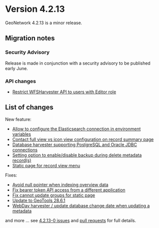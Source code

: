 # Version 4.2.13

GeoNetwork 4.2.13 is a minor release.

## Migration notes

### Security Advisory

Release is made in conjunction with a security advisory to be published early June.

### API changes

* [Restrict WFSHarvester API to users with Editor role](https://github.com/geonetwork/core-geonetwork/pull/8760)

## List of changes

New feature:

* [Allow to configure the Elasticsearch connection in environment variables](https://github.com/geonetwork/core-geonetwork/pull/8764)
* [Contact full view vs icon view configuration on record summary page](https://github.com/geonetwork/core-geonetwork/pull/8789)
* [Database harvester supporting PostgreSQL and Oracle JDBC connections](https://github.com/geonetwork/core-geonetwork/pull/8795)
* [Setting option to enable/disable backup during delete metadata record(s)](https://github.com/geonetwork/core-geonetwork/pull/8784)
* [Static page for record view menu](https://github.com/geonetwork/core-geonetwork/pull/8740)

Fixes:

* [Avoid null pointer when indexing overview data](https://github.com/geonetwork/core-geonetwork/pull/8736)
* [Fix bearer token API access from a different application](https://github.com/geonetwork/core-geonetwork/pull/8738)
* [Fix cannot update groups for static page](https://github.com/geonetwork/core-geonetwork/pull/8759)
* [Update to GeoTools 28.6.1](https://github.com/geonetwork/core-geonetwork/pull/8812)
* [WebDav harvester / update database change date when updating a metadata](https://github.com/geonetwork/core-geonetwork/pull/8790)

and more \... see [4.2.13-0 issues](https://github.com/geonetwork/core-geonetwork/issues?q=is%3Aissue+milestone%3A4.2.13+is%3Aclosed) and [pull requests](https://github.com/geonetwork/core-geonetwork/pulls?&q=is%3Apr+milestone%3A4.2.13+is%3Aclosed) for full details.
